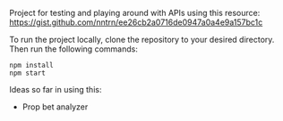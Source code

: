 Project for testing and playing around with APIs using this resource: https://gist.github.com/nntrn/ee26cb2a0716de0947a0a4e9a157bc1c

To run the project locally, clone the repository to your desired directory. Then run the following commands:
```
npm install
npm start
```

Ideas so far in using this:
- Prop bet analyzer